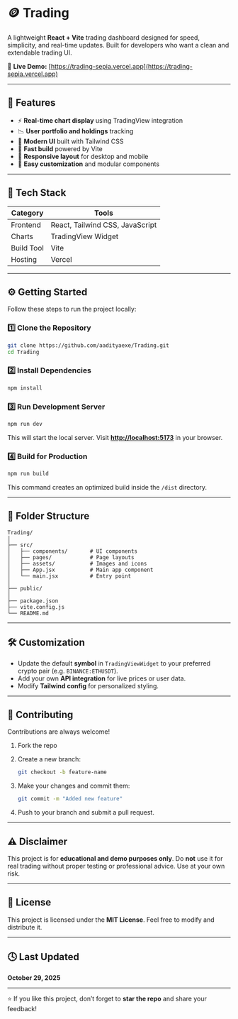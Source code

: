 # 🪙 Trading

A lightweight **React + Vite** trading dashboard designed for speed, simplicity, and real-time updates.
Built for developers who want a clean and extendable trading UI.

🔗 **Live Demo:** [https://trading-sepia.vercel.app](https://trading-sepia.vercel.app)

---

## 🚀 Features

* ⚡ **Real-time chart display** using TradingView integration
* 📉 **User portfolio and holdings** tracking
* 🧯 **Modern UI** built with Tailwind CSS
* 🔄 **Fast build** powered by Vite
* 📱 **Responsive layout** for desktop and mobile
* 🧩 **Easy customization** and modular components

---

## 🧠 Tech Stack

| Category   | Tools                           |
| ---------- | ------------------------------- |
| Frontend   | React, Tailwind CSS, JavaScript |
| Charts     | TradingView Widget              |
| Build Tool | Vite                            |
| Hosting    | Vercel                          |

---

## ⚙️ Getting Started

Follow these steps to run the project locally:

### 1️⃣ Clone the Repository

```bash
git clone https://github.com/aadityaexe/Trading.git
cd Trading
```

### 2️⃣ Install Dependencies

```bash
npm install
```

### 3️⃣ Run Development Server

```bash
npm run dev
```

This will start the local server.
Visit **[http://localhost:5173](http://localhost:5173)** in your browser.

### 4️⃣ Build for Production

```bash
npm run build
```

This command creates an optimized build inside the `/dist` directory.

---

## 💼 Folder Structure

```
Trading/
│
├── src/
│   ├── components/       # UI components
│   ├── pages/            # Page layouts
│   ├── assets/           # Images and icons
│   ├── App.jsx           # Main app component
│   └── main.jsx          # Entry point
│
├── public/
│
├── package.json
├── vite.config.js
└── README.md
```

---

## 🛠️ Customization

* Update the default **symbol** in `TradingViewWidget` to your preferred crypto pair (e.g. `BINANCE:ETHUSDT`).
* Add your own **API integration** for live prices or user data.
* Modify **Tailwind config** for personalized styling.

---

## 🤝 Contributing

Contributions are always welcome!

1. Fork the repo
2. Create a new branch:

   ```bash
   git checkout -b feature-name
   ```
3. Make your changes and commit them:

   ```bash
   git commit -m "Added new feature"
   ```
4. Push to your branch and submit a pull request.

---

## ⚠️ Disclaimer

This project is for **educational and demo purposes only**.
Do **not** use it for real trading without proper testing or professional advice.
Use at your own risk.

---

## 🪪 License

This project is licensed under the **MIT License**.
Feel free to modify and distribute it.

---

## 🕓 Last Updated

**October 29, 2025**

---

⭐ If you like this project, don’t forget to **star the repo** and share your feedback!
